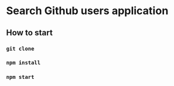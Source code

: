 # Search Github users application

## How to start

### `git clone`
### `npm install`
### `npm start`





